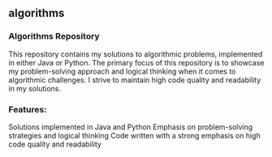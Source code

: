 ## algorithms
### Algorithms Repository
  This repository contains my solutions to algorithmic problems, implemented in either Java or Python. The primary focus of this repository is to showcase my problem-solving approach and logical thinking when it comes to algorithmic challenges. I strive to maintain high code quality and readability in my solutions.

### Features:
  Solutions implemented in Java and Python Emphasis on problem-solving strategies and logical thinking Code written with a strong emphasis on high code quality and readability
